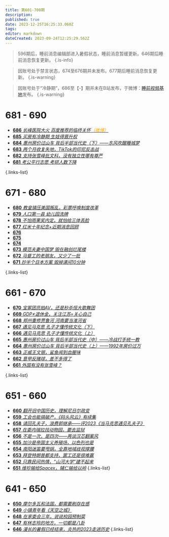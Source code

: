 ```yaml
---
title: 第601-700期
description: 
published: true
date: 2023-12-25T16:25:33.060Z
tags: 
editor: markdown
dateCreated: 2023-09-24T12:25:29.562Z
---
```


> 596期后，睡前消息编辑部进入暑假状态，睡前消息暂缓更新。646期后睡前消息恢复更新。
{.is-info}

> 因账号处于禁言状态，674至676期并未发布。677期后睡前消息恢复更新。
{.is-warning}

> 因账号处于“冷静期”，686至【-】期并未在B站发布，于微博：[睡前视频基地](https://weibo.com/u/7827771738?tabtype=feed)发布。
{.is-warning}

<!--

# 691 - 700

- [**700** **](./601-700/700.md)
- [**699** **](./601-700/699.md)
- [**698** **](./601-700/698.md)
- [**697** **](./601-700/697.md)
- [**696** **](./601-700/696.md)
- [**695** **](./601-700/695.md)
- [**694** **](./601-700/694.md)
- [**693** **](./601-700/693.md)
- [**692** **](./601-700/692.md)
- [**691** **](./601-700/691.md)

{.links-list}

- [**690** **](./601-700/690.md)
- [**689** **](./601-700/689.md)
- [**688** **](./601-700/688.md)
- [**687** **](./601-700/687.md)-->


# 681 - 690

- [**686** *长峰医院大火 百度推荐的临终关怀<font color="orange">（微博）</font>*](./601-700/686.md)
- [**685** *买房有冷静期 生娃得晋升权*](./601-700/685.md)
- [**684** *惠州房价过山车 背后半部当代史（下）——东风吹醒睡城梦*](./601-700/684.md)
- [**683** *两个月收复失地，TikTok的印尼反击战*](./601-700/683.md)
- [**682** *支持张雪峰批文科，没有独立性哪有尊严*](./601-700/682.md)
- [**681** *考公平行志愿 考研人数下降*](./601-700/681.md)

{.links-list}

# 671 - 680

- [**680** *教皇镇压美国叛乱，彩票呼唤制度改革*](./601-700/680.md)
- [**679** *人口第一县 幼儿园洗牌*](./601-700/679.md)
- [**678** *不怕雨果奖内定，就怕给三体丢脸*](./601-700/678.md)
- [**677** *红米十年纪念+近期消息回顾*](./601-700/677.md)
- [**676** ](./601-700/676.md)
- [**675** ](./601-700/675.md)
- [**674** ](./601-700/674.md)
- [**673** *模范夫妻中国梦 毁在融创烂尾楼*](./601-700/673.md)
- [**672** *马督工的老朋友，又少了一批*](./601-700/672.md)
- [**671** *抄半个日本方案 毁掉课间10分钟*](./601-700/671.md)

{.links-list}

# 661 - 670
- [**670** *宝冢团员拍AV，还是秒杀恒大歌舞团*](./601-700/670.md)
- [**669** *GDP≠退休金，关注江苏=关心自己*](./601-700/669.md)
- [**668** *郑州重修贾鲁河 河南要当淮河省*](./601-700/668.md)
- [**667** *遇见马克思 孔子才懂传统文化（下）*](./601-700/667.md)
- [**666** *遇见马克思 孔子才懂传统文化（上）*](./601-700/666.md)
- [**665** *惠州房价过山车 背后半部当代史（中）——冷战打手统一教*](./601-700/665.md)
- [**664** *惠州房价过山车 背后半部当代史（上）——1992年房价过万*](./601-700/664.md)
- [**663** *正威王文银，鲨鱼闻到血腥味*](./601-700/663.md)
- [**662** *意甲反赌球，差不多得了*](./601-700/662.md)
- [**661** *外国有没有张雪峰？*](./601-700/661.md)

{.links-list}

# 651 - 660
- [**660** *翻开旧中国历史，理解尼日尔政变*](./601-700/660.md)
- [**659** *工会也能搞破产，《码头风云》有续集*](./601-700/659.md)
- [**658** *请回孔夫子，浪费郭继承——评2023《当马克思遇见孔夫子》*](./601-700/658.md)
- [**657** *在委内瑞拉找动物园，要去监狱*](./601-700/657.md)
- [**656** *不是一次，是四次——再谈汉芯翻案风*](./601-700/656.md)
- [**655** *加沙是帝国主义养殖场，以色列也是*](./601-700/655.md)
- [**654** *南阳迷笛要甩锅，全靠地域歧视撑腰*](./601-700/654.md)
- [**653** *拜登特朗普都支持，罢工还是很难赢*](./601-700/653.md)
- [**652** *只靠民间热情，“山河大学”建不起来*](./601-700/652.md)
- [**651** *维珍输给Spacex，辅仁输给以岭*](./601-700/651.md)
{.links-list}


# 641 - 650 
- [**650** *摩尔多瓦和法国，都需要刷存在感*](./601-700/650.md)
- [**649** *小镇青年看《天空之城》*](./601-700/649.md)
- [**648** *在家委会三年，说说校园预制菜*](./601-700/648.md)
- [**647** *有林志玲的地方，一切都是八卦*](./601-700/647.md)
- [**646** *漫长的暑假已经结束，炎热的2023走进历史*](./601-700/646.md)
{.links-list}
<!--
- [**645** ](./601-700/645.md)
- [**644** ](./601-700/644.md)
- [**643** ](./601-700/643.md)
- [**642** ](./601-700/642.md)
- [**641** ](./601-700/641.md)

{.links-list}

 # 631 - 640
 
 - [**640** ](./601-700/640.md)
 - [**639** ](./601-700/639.md)
 - [**638** ](./601-700/638.md)
 - [**637** ](./601-700/637.md)
 - [**636** ](./601-700/636.md)
 - [**635** ](./601-700/635.md)
 - [**634** ](./601-700/634.md)
 - [**633** ](./601-700/633.md)
 - [**632** ](./601-700/632.md)
 - [**631** ](./601-700/631.md)
 
 {.links-list}
 
 # 621 - 630
 
 - [**630** ](./601-700/630.md)
 - [**629** ](./601-700/629.md)
 - [**628** ](./601-700/628.md)
 - [**627** ](./601-700/627.md)
 - [**626** ](./601-700/626.md)
 - [**625** ](./601-700/625.md)
 - [**624** ](./601-700/624.md)
 - [**623** ](./601-700/623.md)
 - [**622** ](./601-700/622.md)
 - [**621** ](./601-700/621.md)
 
 {.links-list}
 
 # 611 - 620
 
 - [**620** ](./601-700/620.md)
 - [**619** ](./601-700/619.md)
 - [**618** ](./601-700/618.md)
 - [**617** ](./601-700/617.md)
 - [**616** ](./601-700/616.md)
 - [**615** ](./601-700/615.md)
 - [**614** ](./601-700/614.md)
 - [**613** ](./601-700/613.md)
 - [**612** ](./601-700/612.md)
 - [**611** ](./601-700/611.md)
 
 {.links-list}
 
 # 601 - 610
 
 - [**610** ](./601-700/610.md)
 - [**609** ](./601-700/609.md)
 - [**608** ](./601-700/608.md)
 - [**607** ](./601-700/607.md)
 - [**606** ](./601-700/606.md)
 - [**605** ](./601-700/605.md)
 - [**604** ](./601-700/604.md)
 - [**603** ](./601-700/603.md)
 - [**602** ](./601-700/602.md)
 - [**601** ](./601-700/601.md)
 
 {.links-list}

-->